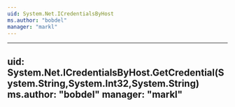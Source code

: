 ```yaml
---
uid: System.Net.ICredentialsByHost
ms.author: "bobdel"
manager: "markl"
---
```


---
uid: System.Net.ICredentialsByHost.GetCredential(System.String,System.Int32,System.String)
ms.author: "bobdel"
manager: "markl"
---
